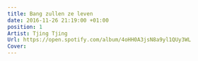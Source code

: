 ```yaml
---
title: Bang zullen ze leven
date: 2016-11-26 21:19:00 +01:00
position: 1
Artist: Tjing Tjing
Url: https://open.spotify.com/album/4oHH0A3jsN8a9yl1QUy3WL
Cover: 
---
```


